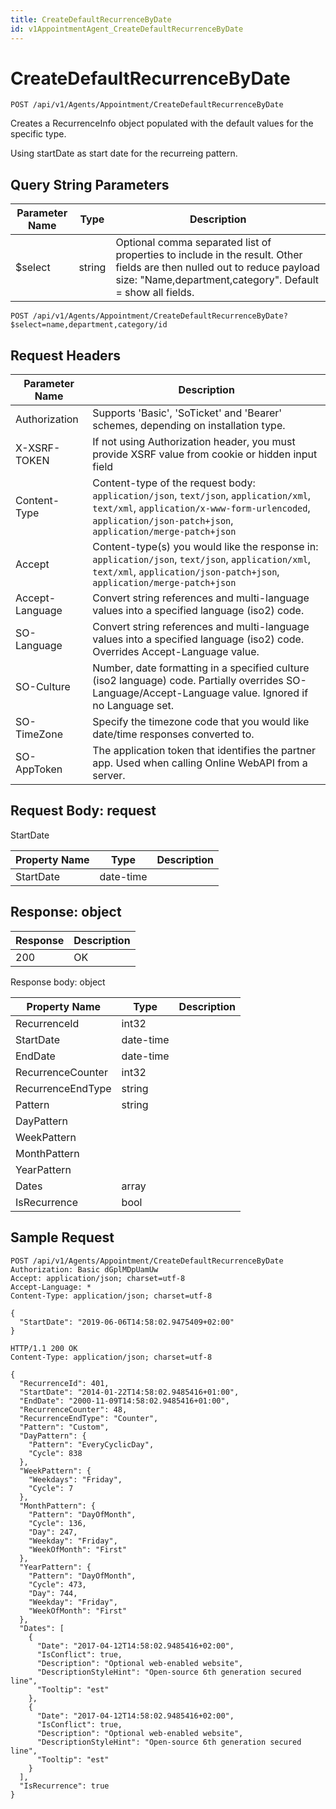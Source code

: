 ```yaml
---
title: CreateDefaultRecurrenceByDate
id: v1AppointmentAgent_CreateDefaultRecurrenceByDate
---
```


# CreateDefaultRecurrenceByDate

```http
POST /api/v1/Agents/Appointment/CreateDefaultRecurrenceByDate
```

Creates a RecurrenceInfo object populated with the default values for the specific type.

Using startDate as start date for the recurreing pattern.





## Query String Parameters

| Parameter Name | Type |  Description |
|----------------|------|--------------|
| $select | string |  Optional comma separated list of properties to include in the result. Other fields are then nulled out to reduce payload size: "Name,department,category". Default = show all fields. |

```http
POST /api/v1/Agents/Appointment/CreateDefaultRecurrenceByDate?$select=name,department,category/id
```


## Request Headers

| Parameter Name | Description |
|----------------|-------------|
| Authorization  | Supports 'Basic', 'SoTicket' and 'Bearer' schemes, depending on installation type. |
| X-XSRF-TOKEN   | If not using Authorization header, you must provide XSRF value from cookie or hidden input field |
| Content-Type | Content-type of the request body: `application/json`, `text/json`, `application/xml`, `text/xml`, `application/x-www-form-urlencoded`, `application/json-patch+json`, `application/merge-patch+json` |
| Accept         | Content-type(s) you would like the response in: `application/json`, `text/json`, `application/xml`, `text/xml`, `application/json-patch+json`, `application/merge-patch+json` |
| Accept-Language | Convert string references and multi-language values into a specified language (iso2) code. |
| SO-Language | Convert string references and multi-language values into a specified language (iso2) code. Overrides Accept-Language value. |
| SO-Culture | Number, date formatting in a specified culture (iso2 language) code. Partially overrides SO-Language/Accept-Language value. Ignored if no Language set. |
| SO-TimeZone | Specify the timezone code that you would like date/time responses converted to. |
| SO-AppToken | The application token that identifies the partner app. Used when calling Online WebAPI from a server. |

## Request Body: request  

StartDate 

| Property Name | Type |  Description |
|----------------|------|--------------|
| StartDate | date-time |  |


## Response: object



| Response | Description |
|----------------|-------------|
| 200 | OK |

Response body: object

| Property Name | Type |  Description |
|----------------|------|--------------|
| RecurrenceId | int32 |  |
| StartDate | date-time |  |
| EndDate | date-time |  |
| RecurrenceCounter | int32 |  |
| RecurrenceEndType | string |  |
| Pattern | string |  |
| DayPattern |  |  |
| WeekPattern |  |  |
| MonthPattern |  |  |
| YearPattern |  |  |
| Dates | array |  |
| IsRecurrence | bool |  |

## Sample Request

```http!
POST /api/v1/Agents/Appointment/CreateDefaultRecurrenceByDate
Authorization: Basic dGplMDpUamUw
Accept: application/json; charset=utf-8
Accept-Language: *
Content-Type: application/json; charset=utf-8

{
  "StartDate": "2019-06-06T14:58:02.9475409+02:00"
}
```

```http_
HTTP/1.1 200 OK
Content-Type: application/json; charset=utf-8

{
  "RecurrenceId": 401,
  "StartDate": "2014-01-22T14:58:02.9485416+01:00",
  "EndDate": "2000-11-09T14:58:02.9485416+01:00",
  "RecurrenceCounter": 48,
  "RecurrenceEndType": "Counter",
  "Pattern": "Custom",
  "DayPattern": {
    "Pattern": "EveryCyclicDay",
    "Cycle": 838
  },
  "WeekPattern": {
    "Weekdays": "Friday",
    "Cycle": 7
  },
  "MonthPattern": {
    "Pattern": "DayOfMonth",
    "Cycle": 136,
    "Day": 247,
    "Weekday": "Friday",
    "WeekOfMonth": "First"
  },
  "YearPattern": {
    "Pattern": "DayOfMonth",
    "Cycle": 473,
    "Day": 744,
    "Weekday": "Friday",
    "WeekOfMonth": "First"
  },
  "Dates": [
    {
      "Date": "2017-04-12T14:58:02.9485416+02:00",
      "IsConflict": true,
      "Description": "Optional web-enabled website",
      "DescriptionStyleHint": "Open-source 6th generation secured line",
      "Tooltip": "est"
    },
    {
      "Date": "2017-04-12T14:58:02.9485416+02:00",
      "IsConflict": true,
      "Description": "Optional web-enabled website",
      "DescriptionStyleHint": "Open-source 6th generation secured line",
      "Tooltip": "est"
    }
  ],
  "IsRecurrence": true
}
```